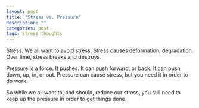 ```yaml
---
layout: post
title: "Stress vs. Pressure"
description: ""
categories: post
tags: stress thoughts
---
```


Stress. We all want to avoid stress. Stress causes deformation, degradation. Over time, stress breaks and destroys.

Pressure is a force. It pushes. It can push forward, or back. It can push down, up, in, or out. Pressure can cause stress, but you need it in order to do work. 

So while we all want to, and should, reduce our stress, you still need to keep up the pressure in order to get things done.